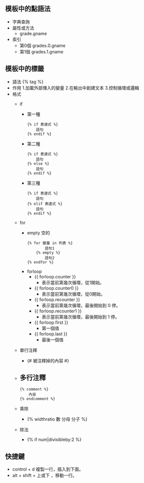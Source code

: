 ## 模板中的點語法
- 字典查詢
- 屬性或方法
	- grade.gname    
- 索引
	- 第0個 grades.0.gname
	- 第1個 grades.1.gname
		

## 模板中的標籤
- 語法 {% tag %}
- 作用
	1.加載外部傳入的變量
	2.在輸出中創建文本
	3.控制循環或邏輯
- 格式
	- if
		- 第一種
			```
			{% if 表達式 %}
				語句
			{% endif %}
			```
		- 第二種
			```
			{% if 表達式 %}
				語句
			{% else %}
				語句
			{% endif %}
			```
		- 第三種
			```
			{% if 表達式 %}
				語句
			{% elif 表達式 %}
				語句
			{% endif %}
			```
	
	- for 
		- empty 空的
			```
			{% for 變量 in 列表 %}
					語句1
				{% empty %}
					語句2 
			{% endfor %}
			```
		- forloop
			- {{ forloop.counter }}
				- 表示當前第幾次循環，從1開始。
			- {{ forloop.counter0 }}
				- 表示當前第幾次循環，從0開始。
			- {{ forloop.recounter }}
				- 表示當前第幾次循環，最後開始到 0 停。
			- {{ forloop.recounter1 }}
				- 表示當前第幾次循環，最後開始到 1 停。
			- {{ forloop.first }}
				- 第一個值
			- {{ forloop.last }}
				- 最後一個值
				
	- 單行注釋
		- {# 被注釋掉的內容 #}
		
	- 多行注釋
		- 
		```
		{% comment %}
			內容
		{% endcomment %}
		```
		
	- 乘除
		- {% widthratio 數 分母 分子 %}
		
	- 除法
		- {% if num|divisibleby:2 %}

## 快捷鍵
- control + d 複製一行，插入到下面。
- alt + shift + 上或下 ，移動一行。
	
			
			
			
			
			
			
			
			
			
			
			
			
			
			
			
			
			
			
			
			
			
			

